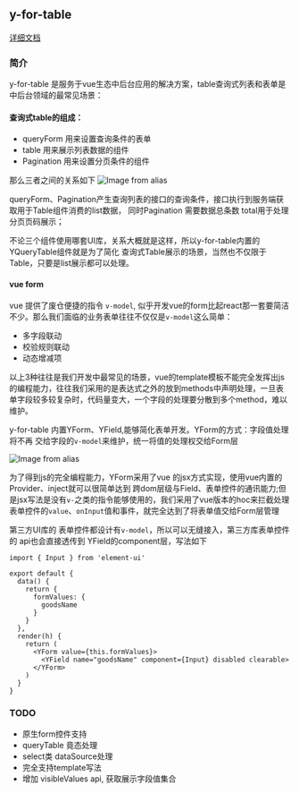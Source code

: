 
## y-for-table
[详细文档](http://venusjin.gitee.io/y-for-table/guide/)

### 简介

y-for-table 是服务于vue生态中后台应用的解决方案，table查询式列表和表单是中后台领域的最常见场景：
#### 查询式table的组成：
  - queryForm 用来设置查询条件的表单
  - table 用来展示列表数据的组件
  - Pagination 用来设置分页条件的组件

  那么三者之间的关系如下
  ![Image from alias](../.vuepress/public/queryTable.png)

queryForm、Pagination产生查询列表的接口的查询条件，接口执行到服务端获取用于Table组件消费的list数据， 同时Pagination 需要数据总条数 total用于处理分页页码展示；

不论三个组件使用哪套UI库，关系大概就是这样，所以y-for-table内置的YQueryTable组件就是为了简化 查询式Table展示的场景，当然也不仅限于Table，只要是list展示都可以处理。

#### vue form

vue 提供了废仓便捷的指令 `v-model`, 似乎开发vue的form比起react那一套要简洁不少。那么我们面临的业务表单往往不仅仅是`v-model`这么简单：

- 多字段联动
- 校验规则联动
- 动态增减项

以上3种往往是我们开发中最常见的场景，vue的template模板不能完全发挥出js的编程能力，往往我们采用的是表达式之外的放到methods中声明处理，一旦表单字段较多较复杂时，代码量变大，一个字段的处理要分散到多个method，难以维护。

y-for-table 内置YForm、YField,能够简化表单开发。YForm的方式：字段值处理将不再
交给字段的`v-model`来维护，统一将值的处理权交给Form层

 ![Image from alias](../.vuepress/public/form.png)

为了得到js的完全编程能力，YForm采用了vue 的jsx方式实现，使用vue内置的Provider、inject就可以很简单达到 跨dom层级与Field、表单控件的通讯能力;但是jsx写法是没有`v-`之类的指令能够使用的，我们采用了vue版本的hoc来拦截处理表单控件的`value`、`onInput`值和事件，就完全达到了将表单值交给Form层管理

第三方UI库的 表单控件都设计有`v-model`，所以可以无缝接入，第三方库表单控件的 api也会直接透传到 YField的component层，写法如下

```vue
import { Input } from 'element-ui'

export default {
  data() {
    return {
      formValues: {
        goodsName
      }
    }
  },
  render(h) {
    return (
      <YForm value={this.formValues}>
        <YField name="goodsName" component={Input} disabled clearable>
      </YForm>
    )
  }
}

```

### TODO

- 原生form控件支持
- queryTable 竟态处理
- select类 dataSource处理
- 完全支持template写法
- 增加 visibleValues api, 获取展示字段值集合
